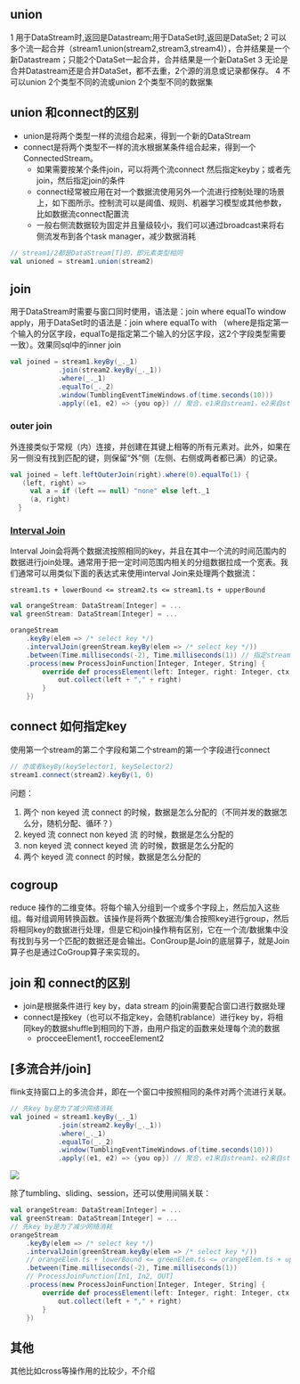 ## union
1 用于DataStream时,返回是Datastream;用于DataSet时,返回是DataSet;
2 可以多个流一起合并（stream1.union(stream2,stream3,stream4)），合并结果是一个新Datastream；只能2个DataSet一起合并，合并结果是一个新DataSet
3 无论是合并Datastream还是合并DataSet，都不去重，2个源的消息或记录都保存。
4 不可以union 2个类型不同的流或union 2个类型不同的数据集

## union 和connect的区别
- union是将两个类型一样的流组合起来，得到一个新的DataStream
- connect是将两个类型不一样的流水根据某条件组合起来，得到一个ConnectedStream。
  - 如果需要按某个条件join，可以将两个流connect 然后指定keyby；或者先join，然后指定join的条件
  - connect经常被应用在对一个数据流使用另外一个流进行控制处理的场景上，如下图所示。控制流可以是阈值、规则、机器学习模型或其他参数，比如数据流connect配置流
  - 一般右侧流数据较为固定并且量级较小，我们可以通过broadcast来将右侧流发布到各个task manager，减少数据消耗
```scala
// stream1/2都是DataStream[T]的，即元素类型相同
val unioned = stream1.union(stream2)
```

## join
用于DataStream时需要与窗口同时使用，语法是：join where equalTo window apply，用于DataSet时的语法是：join where equalTo with （where是指定第一个输入的分区字段，equalTo是指定第二个输入的分区字段，这2个字段类型需要一致）。效果同sql中的inner join
```scala
val joined = stream1.keyBy(_._1)
            .join(stream2.keyBy(_._1))
            .where(_._1)
            .equalTo(_._2)
            .window(TumblingEventTimeWindows.of(time.seconds(10)))
            .apply((e1, e2) => {you op}) // 聚合，e1来自stream1，e2来自stream2
```

### outer join
外连接类似于常规（内）连接，并创建在其键上相等的所有元素对。此外，如果在另一侧没有找到匹配的键，则保留“外”侧（左侧、右侧或两者都已满）的记录。
```scala
val joined = left.leftOuterJoin(right).where(0).equalTo(1) {
   (left, right) =>
     val a = if (left == null) "none" else left._1
     (a, right)
  }
```

### [Interval Join](https://nightlies.apache.org/flink/flink-docs-master/docs/dev/datastream/operators/joining/#interval-join)
Interval Join会将两个数据流按照相同的key，并且在其中一个流的时间范围内的数据进行join处理。通常用于把一定时间范围内相关的分组数据拉成一个宽表。我们通常可以用类似下面的表达式来使用interval Join来处理两个数据流：
```
stream1.ts + lowerBound <= stream2.ts <= stream1.ts + upperBound
```

```scala
val orangeStream: DataStream[Integer] = ...
val greenStream: DataStream[Integer] = ...

orangeStream
    .keyBy(elem => /* select key */)
    .intervalJoin(greenStream.keyBy(elem => /* select key */))
    .between(Time.milliseconds(-2), Time.milliseconds(1)) // 指定stream1的上下限
    .process(new ProcessJoinFunction[Integer, Integer, String] {
        override def processElement(left: Integer, right: Integer, ctx: ProcessJoinFunction[Integer, Integer, String]#Context, out: Collector[String]): Unit = {
            out.collect(left + "," + right)
        }
    })
```

## connect 如何指定key
使用第一个stream的第二个字段和第二个stream的第一个字段进行connect
```scala
// 亦或者keyBy(keySelector1, keySelector2)
stream1.connect(stream2).keyBy(1, 0)
```
问题：
1. 两个 non keyed 流 connect 的时候，数据是怎么分配的（不同并发的数据怎么分，随机分配、循环？）
2. keyed 流 connect non keyed 流 的时候，数据是怎么分配的
3. non keyed 流 connect keyed 流 的时候，数据是怎么分配的
4. 两个 keyed 流 connect 的时候，数据是怎么分配的

## cogroup
reduce 操作的二维变体。将每个输入分组到一个或多个字段上，然后加入这些组。每对组调用转换函数。该操作是将两个数据流/集合按照key进行group，然后将相同key的数据进行处理，但是它和join操作稍有区别，它在一个流/数据集中没有找到与另一个匹配的数据还是会输出。ConGroup是Join的底层算子，就是Join算子也是通过CoGroup算子来实现的。




## join 和 connect的区别
- join是根据条件进行 key by，data stream 的join需要配合窗口进行数据处理
- connect是按key（也可以不指定key，会随机rablance）进行key by，将相同key的数据shuffle到相同的下游，由用户指定的函数来处理每个流的数据
  - procceeElement1, rocceeElement2


## [多流合并/join]
flink支持窗口上的多流合并，即在一个窗口中按照相同的条件对两个流进行关联。

```scala
// 先key by是为了减少网络消耗
val joined = stream1.keyBy(_._1)
            .join(stream2.keyBy(_._1))
            .where(_._1)
            .equalTo(_._2)
            .window(TumblingEventTimeWindows.of(time.seconds(10)))
            .apply((e1, e2) => {you op}) // 聚合，e1来自stream1，e2来自stream2
```
![](../imgs/interval-join.svg)

除了tumbling、sliding、session，还可以使用间隔关联：
```scala
val orangeStream: DataStream[Integer] = ...
val greenStream: DataStream[Integer] = ...
// 先key by是为了减少网络消耗
orangeStream
    .keyBy(elem => /* select key */)
    .intervalJoin(greenStream.keyBy(elem => /* select key */))
    // orangeElem.ts + lowerBound <= greenElem.ts <= orangeElem.ts + upperBound
    .between(Time.milliseconds(-2), Time.milliseconds(1))
    // ProcessJoinFunction[In1, In2, OUT]
    .process(new ProcessJoinFunction[Integer, Integer, String] {
        override def processElement(left: Integer, right: Integer, ctx: ProcessJoinFunction[Integer, Integer, String]#Context, out: Collector[String]): Unit = {
            out.collect(left + "," + right)
        }
    })
```



## 其他
其他比如cross等操作用的比较少，不介绍